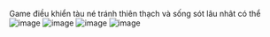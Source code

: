 Game điều khiển tàu né tránh thiên thạch và sống sót lâu nhât có thể
![image](https://github.com/user-attachments/assets/73aa7d48-54b2-44da-b06b-a57a05ac21c9)
![image](https://github.com/user-attachments/assets/84b6126b-9690-43e0-9fe1-375237edfd48)
![image](https://github.com/user-attachments/assets/ea14f725-e179-483a-aba7-06e1333ffd3c)
![image](https://github.com/user-attachments/assets/66bcd2d1-1e28-45a3-b4ee-a88db379c192)




